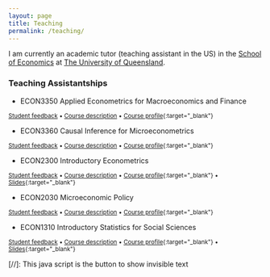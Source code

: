 ```yaml
---
layout: page
title: Teaching
permalink: /teaching/
---
```


I am currently an academic tutor (teaching assistant in the US) in the [School of Economics](https://economics.uq.edu.au/) at [The University of Queensland](https://www.uq.edu.au/).

### Teaching Assistantships

- ECON3350 Applied Econometrics for Macroeconomics and Finance

<small><a href="#/" onclick="visib('econ3350')">Student feedback</a> &bull; <a href="#/" onclick="visib('econ3350des')">Course description</a> &bull; [Course profile](https://my.uq.edu.au/programs-courses/course.html?course_code=ECON3350){:target="_blank"} </small>

<div id="econ3350" style="display: none; text-align: justify"><small>
<a href="https://drive.google.com/file/d/1NK6_9M03ZvvG7uTTByzUXhuUMnrL7PDS/view?usp=sharing" target="_blank">2023 sem1</a> (<a href="https://drive.google.com/file/d/1NKPsYkAnAFbrB-JlIywwqosaDB0Gqqhe/view?usp=sharing" target="_blank">External</a>) &bull; <a href="https://drive.google.com/file/d/1A6h9w_eyKr20OC-tVJGrCMMcslthHDDT/view?usp=sharing" target="_blank">2024 sem1</a>
</small></div>

<div id="econ3350des" style="display: none; text-align: justify; line-height: 1.1"><small>
The course aims to offer advanced finance and economics students an understanding of the econometric tools that apply to financial and macroeconomic data. The approach is from an applied perspective. Lectures will introduce specific financial and macroeconomic models and the techniques required to estimate/predict/forecast with the model. The course will use a suitable econometric package to analyse the data. Core content includes statistical characteristics of time series data; capital asset pricing models; cointegrated models; volatility and volatility models; models of price changes. Skills and Perspective provided by applications to stock prices, derivatives, exchange rates, interest rates, high-frequency data analysis, and market microstructure.
</small></div>

- ECON3360 Causal Inference for Microeconometrics

<small><a href="#/" onclick="visib('econ3360')">Student feedback</a> &bull; <a href="#/" onclick="visib('econ3360des')">Course description</a> &bull; [Course profile](https://my.uq.edu.au/programs-courses/course.html?course_code=ECON3360){:target="_blank"} </small>

<div id="econ3360" style="display: none; text-align: justify"><small>
2024 sem3
</small></div>

<div id="econ3360des" style="display: none; text-align: justify; line-height: 1.1"><small>
The purpose of the course is to offer advanced students in Economics, Commerce and Business an understanding of the econometric tools that apply to microeconomic data. The approach is from an applied perspective. Lectures will introduce specific cross-sectional and panel models and the techniques required to estimate/predict with the model. The course will make use of the econometric package, Stata, for purposes of analysing the data. Core content includes the analysis of individual-level data on the economic behaviour of individuals or firms using regression methods for cross-section and panel data. Skills and Perspective provided by applications in the area of labour economics, consumer choice, health and education. Assumed Background: Students are expected to have intermediate knowledge (at least second-year undergraduate) of economic theory and econometrics or statistics and mathematics (see prerequisites).
</small></div>

- ECON2300 Introductory Econometrics

<small><a href="#/" onclick="visib('econ2300')">Student feedback</a> &bull; <a href="#/" onclick="visib('econ2300des')">Course description</a> &bull; [Course profile](https://my.uq.edu.au/programs-courses/course.html?course_code=ECON2300){:target="_blank"} &bull; [Slides](https://github.com/tavaresgarcia/teaching/tree/main/ECON2300){:target="_blank"} </small>

<div id="econ2300" style="display: none; text-align: justify"><small>
<a href="https://drive.google.com/file/d/1ERU1ecEANj9gOoM3Vi2F9HgC_qNRhSMr/view?usp=sharing" target="_blank">2022 sem1</a> &bull; <a href="https://drive.google.com/file/d/13K_R4wvciqoFEoYVlxiNDahf9kXnfFAw/view?usp=sharing" target="_blank">2022 sem2</a> &bull; <a href="https://drive.google.com/file/d/1NHoV1b-cu38025E5Br4aWiTs8zHiY7DF/view?usp=sharing" target="_blank">2023 sem1</a> &bull; <a href="https://drive.google.com/file/d/185lxbhtXBxamXkks4CGkwv0n4PxG7Zry/view?usp=sharing" target="_blank">2023 sem2</a>
</small></div>

<div id="econ2300des" style="display: none; text-align: justify; line-height: 1.1"><small>
Introductory applied econometric course for students with essential economic statistics background. Topics covered include economic models and the role of econometrics, linear regression with single and multiple regressors, hypothesis testing and confidence intervals, dummy variables and nonlinear regression functions, the internal and external validity of regression models, panel data models, binary response models, instrumental variable regressions, experiments and quasi-experiments, as well as fundamental time series analysis. Practical problems are solved using the R econometrics software.
</small></div>

- ECON2030 Microeconomic Policy

<small><a href="#/" onclick="visib('econ2030')">Student feedback</a> &bull; <a href="#/" onclick="visib('econ2030des')">Course description</a> &bull; [Course profile](https://my.uq.edu.au/programs-courses/course.html?course_code=ECON2030){:target="_blank"} </small>

<div id="econ2030" style="display: none; text-align: justify"><small>
<a href="https://drive.google.com/file/d/188aIujMgIPehZcPsB64oy1QxWwwWqw6s/view?usp=sharing" target="_blank">2023 sem2</a>
</small></div>

<div id="econ2030des" style="display: none; text-align: justify; line-height: 1.1"><small>
Extends microeconomic theory and demonstrates application to microeconomic policy issues; welfare economics, trade practices legislation, tariff policy and public enterprises.
</small></div>

- ECON1310 Introductory Statistics for Social Sciences

<small><a href="#/" onclick="visib('econ1310feed')">Student feedback</a> &bull; <a href="#/" onclick="visib('econ1310des')">Course description</a> &bull; [Course profile](https://my.uq.edu.au/programs-courses/course.html?course_code=ECON1310){:target="_blank"} &bull; [Slides](https://github.com/tavaresgarcia/teaching/tree/main/ECON1310){:target="_blank"} </small>

<div id="econ1310feed" style="display: none; text-align: justify"><small>
2022 summer (no survey)
</small></div>

<div id="econ1310des" style="display: none; text-align: justify; line-height: 1.1"><small>
Basic statistical concepts & techniques such as descriptive statistics, probability concepts, theoretical distributions, and inferential statistics (confidence intervals & hypothesis testing) are applied in business & economics.
</small></div>

[//]: This java script is the button to show invisible text
<script>
 function visib(id) {
  var x = document.getElementById(id);
  if (x.style.display === "block") {
    x.style.display = "none";
  } else {
    x.style.display = "block";
  }
}
</script>
